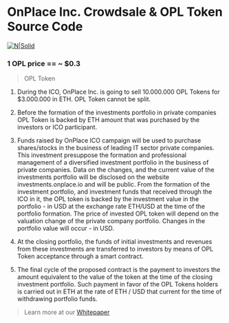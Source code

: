 # OnPlace Inc. Crowdsale & OPL Token Source Code
[![N|Solid](https://cldup.com/yVS-UV5Lhf.png)](http://investments.onplace.io/ico)

### 1 OPL price == ~ $0.3
> OPL Token


1. During the ICO, OnPlace Inc. is going to sell 10.000.000 OPL Tokens for $3.000.000 in ETH. OPL Token cannot be split. 

2. Before the formation of the investments portfolio in private companies OPL Token is backed by ETH amount that was purchased by the investors or ICO participant.

3. Funds raised by OnPlace ICO campaign will be used to purchase shares/stocks in the business of leading IT sector private companies. This investment presuppose the formation and professional management of a diversified investment portfolio in the business of private companies. Data on the changes, and the current value of the investments portfolio will be disclosed on the website investments.onplace.io and will be public. From the formation of the investment portfolio, and investment funds that received through the ICO in it, the OPL token is backed by the investment value in the portfolio - in USD at the exchange rate ETH/USD at the time of the portfolio formation. The price of invested OPL token will depend on the valuation change of the private company portfolio. Changes in the portfolio value will occur  - in USD.

4. At the closing portfolio, the funds of initial investments and revenues from these investments are transferred to investors by means of OPL Token acceptance through a smart contract.

5. The final cycle of the proposed contract is the payment to investors the amount equivalent to the value of the token at the time of the closing investment portfolio. Such payment in favor of the OPL Tokens holders is carried out in ETH at the rate of ETH / USD that current for the time of withdrawing portfolio funds.

> Learn more at our [Whitepaper](https://github.com/OnPlace/Documents/blob/master/pdf/Whitepaper.pdf)
